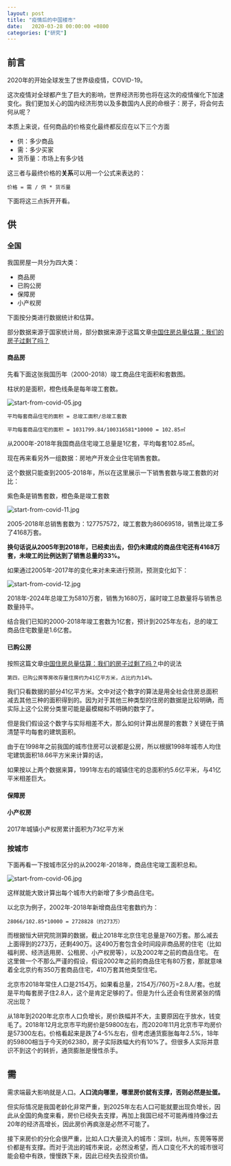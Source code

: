 ```yaml
---
layout: post
title: "疫情后的中国楼市"
date:   2020-03-28 00:00:00 +0800
categories: ["研究"]
---
```


## 前言

2020年的开始全球发生了世界级疫情，COVID-19。

这次疫情对全球都产生了巨大的影响，世界经济形势也将在这次的疫情催化下加速变化。我们更加关心的国内经济形势以及多数国内人民的命根子：房子，将会何去何从呢？

本质上来说，任何商品的价格变化最终都反应在以下三个方面

* 供：多少商品
* 需：多少买家
* 货币量：市场上有多少钱
  
这三者与最终价格的**关系**可以用一个公式来表达的：

```
价格 = 需 / 供 * 货币量
```

下面将这三点拆开开看。

## 供

### 全国

我国房屋一共分为四大类：

* 商品房
* 已购公房
* 保障房
* 小产权房

下面按分类进行数据统计和估算。

部分数据来源于国家统计局，部分数据来源于这篇文章[中国住房总量估算：我们的房子过剩了吗？](https://www.huxiu.com/article/298563.html)


#### 商品房

先看下面这张我国历年（2000-2018）竣工商品住宅面积和套数图。

柱状的是面积，橙色线条是每年竣工套数。

![start-from-covid-05.jpg](/images/start-from-covid-05.jpg)

```
平均每套商品住宅的面积 = 总竣工面积/总竣工套数

平均每套商品住宅的面积 = 1031799.84/100316581*10000 = 102.85㎡
```

从2000年-2018年我国商品住宅竣工总量是1亿套，平均每套102.85㎡。


现在再来看另外一组数据：房地产开发企业住宅销售套数。

这个数据只能查到2005-2018年，所以在这里展示一下销售套数与竣工套数的对比：

紫色条是销售套数，橙色条是竣工套数

![start-from-covid-11.jpg](/images/start-from-covid-11.jpg)

2005-2018年总销售套数为：127757572，竣工套数为86069518，销售比竣工多了4168万套。

**换句话说从2005年到2018年，已经卖出去，但仍未建成的商品住宅还有4168万套，未竣工的比例达到了销售总量的33%。** 

如果通过2005年-2017年的变化来对未来进行预测，预测变化如下：

![start-from-covid-12.jpg](/images/start-from-covid-12.jpg)

2018年-2024年总竣工为5810万套，销售为1680万，届时竣工总数量将与销售总数量持平。

结合我们已知的2000-2018年竣工套数为1亿套，预计到2025年左右，总的竣工商品住宅数量是1.6亿套。


#### 已购公房

按照这篇文章[中国住房总量估算：我们的房子过剩了吗？](https://www.huxiu.com/article/298563.html)中的说法

```
第四，已购公房等房改存量住房约为41亿平方米，占比约为14%。
```
我们只看数据的部分41亿平方米。文中对这个数字的算法是用全社会住房总面积减去其他三种的面积得到的。因为对于其他三种类型的住房的数据是比较明确，而实际上这个公房分类里可能是最模糊和不明确的数字了。

但是我们假设这个数字与实际相差不大，那么如何计算出房屋的套数？关键在于搞清楚平均每套的建筑面积。

由于在1998年之前我国的城市住房可以说都是公房，所以根据1998年城市人均住宅建筑面积18.66平方米来计算的话，


如果按以上两个数据来算，1991年左右的城镇住宅的总面积约5.6亿平米，与41亿平米相差巨大。



#### 保障房

#### 小产权房

2017年城镇小产权房累计面积为73亿平方米

### 按城市

下面再看一下按城市区分的从2002年-2018年，商品住宅竣工面积总和。

![start-from-covid-06.jpg](/images/start-from-covid-06.jpg)


这样就能大致计算出每个城市大约新增了多少商品住宅。

以北京为例子，2002年-2018年新增商品住宅套数约为：

```
28066/102.85*10000 = 2728828（约273万）
```
而根据恒大研究院测算的数据，截止2018年北京住宅总量是760万套。那么减去上面得到的273万，还剩490万。这490万套包含全时间段非商品房的住宅（比如福利房、经济适用房、公租房、小产权房等），以及2002年之前的商品住宅。 在这里做一个不那么严谨的假设，假设2002年之前的商品住宅有80万套，那就意味着全北京约有350万套商品住宅，410万套其他类型住宅。

北京市2018年常住人口是2154万。如果看总量，2154万/760万=2.8人/套。也就是平均每套房子住2.8人，这个是肯定足够的了。但是为什么还会有住房紧张的情况出现？

从18年到2020年北京市人口负增长，房价跌幅并不大，主要原因在于放水，钱变毛了。2018年12月北京市平均房价是59800左右，而2020年11月北京市平均房价是57300左右。价格看起来是跌了4-5%左右，但考虑通货膨胀每年2.5%，18年的59800相当于今天的62380，房子实际跌幅大约有10%了。但很多人实际并意识不到这个的转折，通货膨胀是慢性杀手。

## 需

需求端最大影响就是人口。**人口流向哪里，哪里房价就有支撑，否则必然是扯蛋。**

但实际情况是我国老龄化非常严重，到2025年左右人口可能就要出现负增长，因此从全国的角度来看，房价已经失去支撑，再加上我国已经不可能再维持像过去20年的经济高增长，因此房价再疯涨是必然不可能了。

接下来房价的分化会很严重，比如人口大量流入的城市：深圳，杭州，东莞等等房价都是有支撑。而对于流出的城市来说，必然没希望，而人口变化不大的城市很可能会稳中有跌，慢慢跌下来，因此已经失去投资价值。


